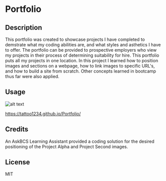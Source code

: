 # Portfolio
## Description
This portfolio was created to showcase projects I have completed to demstrate what my coding abilities are, and what styles and asthetics I have to offer.  The portfolio can be provided to prospective employers who view my projects in their process of determining suitability for hire.  This portfolio puts all my projects in one location.  In this project I learned how to position images and sections on a webpage, how to link images to specific URL's, and how to build a site from scratch.  Other concepts learned in bootcamp thus far were also applied. 
## Usage
![alt text](assets/images/PortfolioScreenshot.png)

https://tattoo1234.github.io/Portfolio/
## Credits 
An AskBCS Learning Assistant provided a coding solution for the desired positioning of the Project Alpha and Project Second images.  
## License
MIT
